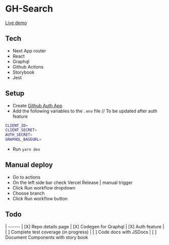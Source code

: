 # GH-Search
[Live demo](https://github-search-two-ivory.vercel.app/)

## Tech

- Next App router
- React
- Graphql
- Github Actions
- Storybook
- Jest


## Setup

- Create [Github Auth App](https://docs.github.com/en/apps/oauth-apps/building-oauth-apps/creating-an-oauth-app)
- Add the following variables to the `.env` file // To be updated after auth feature

```sh
CLIENT_ID=
CLIENT_SECRET=
AUTH_SECRET=
GRAPHQL_BASEURL=
```
- Run ```yarn dev```


## Manual deploy

- Go to actions
- On the left side bar check Vercel Release | manual trigger
- Click Run workflow dropdown
- Choose branch
- Click Run workflow button


## Todo

| ------
| [X] Repo details page 
| [X] Codegen for Graphql 
| [X] Auth feature
| [ ] Complete test coverage (in progress)
| [ ] Code docs with JSDocs 
| [ ] Document Components with story book


